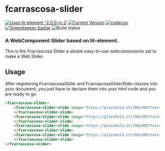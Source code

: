 # fcarrascosa-slider 
[![Uses lit-element ^2.0.0-rc.2](https://img.shields.io/badge/lit--element-%5E2.0.0--rc.2-red.svg)](https://www.npmjs.com/package/lit-element)
[![Current Version](https://img.shields.io/npm/v/fcarrascosa-slider.svg?colorB=blue)](https://www.npmjs.com/package/fcarrascosa-slider)
[![codecov](https://codecov.io/gh/fcarrascosa/fcarrascosa-slider/branch/master/graph/badge.svg)](https://codecov.io/gh/fcarrascosa/fcarrascosa-slider) [![Greenkeeper badge](https://badges.greenkeeper.io/fcarrascosa/fcarrascosa-slider.svg)](https://greenkeeper.io/)
![Build status](https://travis-ci.org/fcarrascosa/fcarrascosa-slider.svg?branch=master)
### A WebComponent Slider based on lit-element.

This is the Fcarrascosa Slider a simple easy-to-use webcomponents set to make a Web Slider.

## Usage

After registering FcarrascosaSlider and FcarrascosaSliderSlide classes into your document, you just have to declare 
them into your html code and you are ready to go.

```html
<fcarrascosa-slider>
    <fcarrascosa-slider-slide image="https://placehold.it/700x300?text=Image+1" caption="IMAGE 1 CAPTION">
    </fcarrascosa-slider-slide>
    <fcarrascosa-slider-slide image="https://placehold.it/700x300?text=Image+2" caption="IMAGE 2 CAPTION" caption-alignment="right">
    </fcarrascosa-slider-slide>
    <fcarrascosa-slider-slide image="https://placehold.it/700x300?text=Image+3" caption="IMAGE 3 CAPTION" caption-alignment="left">
    </fcarrascosa-slider-slide>
    <fcarrascosa-slider-slide image="https://placehold.it/700x300?text=Image+4">
    </fcarrascosa-slider-slide>
</fcarrascosa-slider>
```
